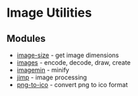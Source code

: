 # Image Utilities

## Modules

* [image-size](https://github.com/image-size/image-size) - get image dimensions
* [images](https://github.com/zhangyuanwei/node-images) - encode, decode, draw, create
* [imagemin](https://github.com/imagemin/imagemin) - minify
* [jimp](https://github.com/oliver-moran/jimp) - image processing
* [png-to-ico](https://github.com/steambap/png-to-ico) - convert png to ico format
